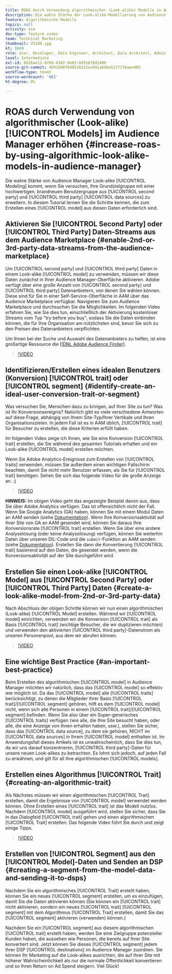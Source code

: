 ```yaml
---
title: ROAS durch Verwendung algorithmischer (Look-alike) Modelle in Audience Manager erhöhen
description: Die wahre Stärke der Look-alike-Modellierung von Audience Manager liegt darin, dass Sie versuchen, Ihre Grundzielgruppe gegenüber einer qualitativ hochwertigen, brandneuen Benutzergruppe aus 2nd- und Drittanbieter-Datenquellen zu erweitern. In diesem Tutorial erfahren Sie, wie Sie anhand dieser Daten ein Modell erstellen.
feature: Algorithmische Modelle
topics: null
activity: use
doc-type: feature video
team: Technical Marketing
thumbnail: 25188.jpg
kt: 1849
role: User, Developer, Data Engineer, Architect, Data Architect, Admin, Leader
level: Intermediate
exl-id: 6626ae11-8709-4302-9e03-0d55878d2409
source-git-commit: 4b91696f840518312ec041abdbe5217178aee405
workflow-type: tm+mt
source-wordcount: '862'
ht-degree: 0%

---
```


# ROAS durch Verwendung von algorithmischer (Look-alike) [!UICONTROL Models] im Audience Manager erhöhen {#increase-roas-by-using-algorithmic-look-alike-models-in-audience-manager}

Die wahre Stärke von Audience Manager Look-alike [!UICONTROL Modeling] kommt, wenn Sie versuchen, Ihre Grundzielgruppe mit einer hochwertigen, brandneuen Benutzergruppe aus [!UICONTROL second party] und [!UICONTROL third party] [!UICONTROL data sources] zu erweitern. In diesem Tutorial lernen Sie die Schritte kennen, die zum Erstellen eines [!UICONTROL model] aus diesen Daten erforderlich sind.

## Aktivieren Sie [!UICONTROL Second Party] oder [!UICONTROL Third Party] Daten-Streams aus dem Audience Marketplace {#enable-2nd-or-3rd-party-data-streams-from-the-audience-marketplace}

Um [!UICONTROL second party] und [!UICONTROL third party] Daten in einem Look-alike [!UICONTROL model] zu verwenden, müssen wir diese Daten zunächst in Ihrer Audience Manager-Oberfläche aktivieren. Adobe verfügt über eine große Anzahl von [!UICONTROL second party] und [!UICONTROL third party] Datenanbietern, von denen Sie wählen können. Diese sind für Sie in einer Self-Service-Oberfläche in AAM über das Audience Marketplace verfügbar. Navigieren Sie zum Audience Marketplace und durchsuchen Sie die Möglichkeiten. Im folgenden Video erfahren Sie, wie Sie dies tun, einschließlich der Aktivierung kostenloser Streams vom Typ &quot;try before you buy&quot;, sodass Sie die Daten einbinden können, die für Ihre Organisation am nützlichsten sind, bevor Sie sich zu den Preisen des Datenanbieters verpflichten.

Um Ihnen bei der Suche und Auswahl des Datenanbieters zu helfen, ist eine großartige Ressource die [[!DNL Adobe Audience Finder]](https://www.adobe-audience-finder.com/).

>[!VIDEO](https://video.tv.adobe.com/v/25188/?quality=12)

## Identifizieren/Erstellen eines idealen Benutzers (Konversion) [!UICONTROL trait] oder [!UICONTROL segment] {#identify-create-an-ideal-user-conversion-trait-or-segment}

Was versuchen Sie, Menschen dazu zu bringen, auf Ihrer Site zu tun? Was ist Ihr Konversionsereignis? Natürlich gibt es viele verschiedene Antworten auf diese Frage, abhängig von Ihrem Site-Typ/Ihrer Vertikale und Ihren Organisationszielen. In jedem Fall ist es in AAM üblich, [!UICONTROL trait] für Besucher zu erstellen, die diese Kriterien erfüllt haben.

Im folgenden Video zeige ich Ihnen, wie Sie eine Konversion [!UICONTROL trait] erstellen, die Sie während des gesamten Tutorials erhalten und ein Look-alike [!UICONTROL model] erstellen möchten.

Wenn Sie Adobe Analytics-Ereignisse zum Erstellen von [!UICONTROL traits] verwenden, müssen Sie außerdem einen wichtigen Fallschirm beachten, damit Sie nicht mehr Benutzer erfassen, als Sie für [!UICONTROL trait] benötigen. Sehen Sie sich das folgende Video für die große Anzeige an. :)

>[!VIDEO](https://video.tv.adobe.com/v/23431/?quality=12)

**HINWEIS:** Im obigen Video geht das angezeigte Beispiel davon aus, dass Sie über Adobe Analytics verfügen. Das ist offensichtlich nicht der Fall. Wenn Sie Google Analytics (GA) haben, können Sie mit einem Modul Daten an AAM senden (siehe [Dokumentation](https://marketing.adobe.com/resources/help/en_US/aam/dil-google-universal-analytics.html)). Wenn Ihre Konversionsaktivität auf Ihrer Site von GA an AAM gesendet wird, können Sie daraus Ihre Konversionsrate [!UICONTROL trait] erstellen. Wenn Sie über eine andere Analyselösung (oder keine Analyselösung) verfügen, können Sie weiterhin Daten über unseren DIL-Code und die `submit`-Funktion an AAM senden. (siehe [Dokumentation](https://marketing.adobe.com/resources/help/en_US/aam/c_dil.html)). Erstellen Sie dann die Konvertierung [!UICONTROL trait] basierend auf den Daten, die gesendet werden, wenn die Konversionsaktivität auf der Site durchgeführt wird.

## Erstellen Sie einen Look-alike [!UICONTROL Model] aus [!UICONTROL Second Party] oder [!UICONTROL Third Party] Daten {#create-a-look-alike-model-from-2nd-or-3rd-party-data}

Nach Abschluss der obigen Schritte können wir nun einen algorithmischen (Look-alike) [!UICONTROL Model] erstellen. Während wir [!UICONTROL model] einrichten, verwenden wir die Konversion [!UICONTROL trait] als Basis [!UICONTROL trait] (wichtige Besucher, die wir duplizieren möchten) und verwenden den aktivierten [!UICONTROL third party]-Datenstrom als unseren Personenpool, aus dem wir abrufen können.

>[!VIDEO](https://video.tv.adobe.com/v/25190/?quality-12)

## Eine wichtige Best Practice {#an-important-best-practice}

Beim Erstellen des algorithmischen [!UICONTROL model] in Audience Manager möchten wir natürlich, dass das [!UICONTROL model] so effektiv wie möglich ist. Da das [!UICONTROL model] alle [!UICONTROL traits] berücksichtigt, zu denen die Mitglieder Ihrer Basis [!UICONTROL trait]/[!UICONTROL segment] gehören, hilft es dem [!UICONTROL model] nicht, wenn sich alle Personen in einem [!UICONTROL trait]/[!UICONTROL segment] befinden. Wenn Sie also über ein Super-generisches [!UICONTROL traits] verfügen (wie alle, die Ihre Site besucht haben, oder alle, die eine Anzeige von Ihnen erhalten haben, usw.), stellen Sie sicher, dass das [!UICONTROL data source], zu dem sie gehören, NICHT im [!UICONTROL data sources] in Ihrem [!UICONTROL model] enthalten ist. Im Anwendungsfall dieses Artikels ist es unwahrscheinlich, dass Sie dies tun, da wir uns darauf konzentrieren, [!UICONTROL third party]-Daten für unsere neuen Look-alikes zu betrachten. Es lohnt sich jedoch, auf jeden Fall zu erwähnen, und gilt für all Ihre algorithmischen [!UICONTROL models].

## Erstellen eines Algorithmus [!UICONTROL Trait] {#creating-an-algorithmic-trait}

Als Nächstes müssen wir einen algorithmischen [!UICONTROL Trait] erstellen, damit die Ergebnisse von [!UICONTROL model] verwendet werden können. Ohne Erstellen eines [!UICONTROL trait] ist das Modell nutzlos. Nachdem [!UICONTROL model] ausgeführt wird, stellen Sie sicher, dass Sie in das Dialogfeld [!UICONTROL trait] gehen und einen algorithmischen [!UICONTROL Trait] erstellen. Das folgende Video führt Sie durch und zeigt einige Tipps.

>[!VIDEO](https://video.tv.adobe.com/v/25191/?quality=12)

## Erstellen von [!UICONTROL Segment] aus den [!UICONTROL Model]-Daten und Senden an DSP {#creating-a-segment-from-the-model-data-and-sending-it-to-dsps}

Nachdem Sie ein algorithmisches [!UICONTROL Trait] erstellt haben, können Sie ein neues [!UICONTROL segment] erstellen, um es einzufügen, damit Sie die Daten aktivieren können (Sie können ein [!UICONTROL trait] nicht aktivieren, sondern ein neues [!UICONTROL trait] [!UICONTROL segment] mit dem Algorithmus [!UICONTROL Trait] erstellen, damit Sie das [!UICONTROL segment] aktivieren (verwenden) können.)

Nachdem Sie ein [!UICONTROL segment] aus diesem algorithmischen [!UICONTROL trait] erstellt haben, werden Sie eine Zielgruppe potenzieller Kunden haben, die aussehen wie Personen, die bereits auf Ihrer Site konvertiert sind. Jetzt können Sie dieses [!UICONTROL segment] jedem Ihrer DSP [!UICONTROL destinations] im Audience Manager zuordnen. Sie können Ihr Marketing auf die Look-alikes ausrichten, die auf Ihrer Site mit höherer Wahrscheinlichkeit als nur die normale Öffentlichkeit konvertieren und so Ihren Return on Ad Spend steigern. Viel Glück!
